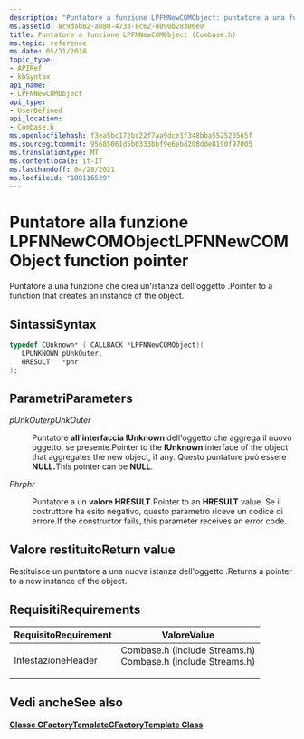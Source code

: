```yaml
---
description: "Puntatore a funzione LPFNNewCOMObject: puntatore a una funzione che crea un'istanza dell'oggetto."
ms.assetid: 8c9dab82-a080-4733-8c62-d090b28306e0
title: Puntatore a funzione LPFNNewCOMObject (Combase.h)
ms.topic: reference
ms.date: 05/31/2018
topic_type:
- APIRef
- kbSyntax
api_name:
- LPFNNewCOMObject
api_type:
- UserDefined
api_location:
- Combase.h
ms.openlocfilehash: f3ea5bc172bc22f7aa9dce1f348bba552520565f
ms.sourcegitcommit: 95685061d5b0333bbf9e6ebd208dde8190f97005
ms.translationtype: MT
ms.contentlocale: it-IT
ms.lasthandoff: 04/28/2021
ms.locfileid: "108116529"
---
```

# <a name="lpfnnewcomobject-function-pointer"></a><span data-ttu-id="97fc7-103">Puntatore alla funzione LPFNNewCOMObject</span><span class="sxs-lookup"><span data-stu-id="97fc7-103">LPFNNewCOMObject function pointer</span></span>

<span data-ttu-id="97fc7-104">Puntatore a una funzione che crea un'istanza dell'oggetto .</span><span class="sxs-lookup"><span data-stu-id="97fc7-104">Pointer to a function that creates an instance of the object.</span></span>

## <a name="syntax"></a><span data-ttu-id="97fc7-105">Sintassi</span><span class="sxs-lookup"><span data-stu-id="97fc7-105">Syntax</span></span>


```C++
typedef CUnknown* ( CALLBACK *LPFNNewCOMObject)(
   LPUNKNOWN pUnkOuter,
   HRESULT   *phr
);
```



## <a name="parameters"></a><span data-ttu-id="97fc7-106">Parametri</span><span class="sxs-lookup"><span data-stu-id="97fc7-106">Parameters</span></span>

<dl> <dt>

<span data-ttu-id="97fc7-107">*pUnkOuter*</span><span class="sxs-lookup"><span data-stu-id="97fc7-107">*pUnkOuter*</span></span> 
</dt> <dd>

<span data-ttu-id="97fc7-108">Puntatore **all'interfaccia IUnknown** dell'oggetto che aggrega il nuovo oggetto, se presente.</span><span class="sxs-lookup"><span data-stu-id="97fc7-108">Pointer to the **IUnknown** interface of the object that aggregates the new object, if any.</span></span> <span data-ttu-id="97fc7-109">Questo puntatore può essere **NULL.**</span><span class="sxs-lookup"><span data-stu-id="97fc7-109">This pointer can be **NULL**.</span></span>

</dd> <dt>

<span data-ttu-id="97fc7-110">*Phr*</span><span class="sxs-lookup"><span data-stu-id="97fc7-110">*phr*</span></span> 
</dt> <dd>

<span data-ttu-id="97fc7-111">Puntatore a un **valore HRESULT.**</span><span class="sxs-lookup"><span data-stu-id="97fc7-111">Pointer to an **HRESULT** value.</span></span> <span data-ttu-id="97fc7-112">Se il costruttore ha esito negativo, questo parametro riceve un codice di errore.</span><span class="sxs-lookup"><span data-stu-id="97fc7-112">If the constructor fails, this parameter receives an error code.</span></span>

</dd> </dl>

## <a name="return-value"></a><span data-ttu-id="97fc7-113">Valore restituito</span><span class="sxs-lookup"><span data-stu-id="97fc7-113">Return value</span></span>

<span data-ttu-id="97fc7-114">Restituisce un puntatore a una nuova istanza dell'oggetto .</span><span class="sxs-lookup"><span data-stu-id="97fc7-114">Returns a pointer to a new instance of the object.</span></span>

## <a name="requirements"></a><span data-ttu-id="97fc7-115">Requisiti</span><span class="sxs-lookup"><span data-stu-id="97fc7-115">Requirements</span></span>



| <span data-ttu-id="97fc7-116">Requisito</span><span class="sxs-lookup"><span data-stu-id="97fc7-116">Requirement</span></span> | <span data-ttu-id="97fc7-117">Valore</span><span class="sxs-lookup"><span data-stu-id="97fc7-117">Value</span></span> |
|-------------------|----------------------------------------------------------------------------------------------------------|
| <span data-ttu-id="97fc7-118">Intestazione</span><span class="sxs-lookup"><span data-stu-id="97fc7-118">Header</span></span><br/> | <dl> <span data-ttu-id="97fc7-119"><dt>Combase.h (include Streams.h)</dt></span><span class="sxs-lookup"><span data-stu-id="97fc7-119"><dt>Combase.h (include Streams.h)</dt></span></span> </dl> |



## <a name="see-also"></a><span data-ttu-id="97fc7-120">Vedi anche</span><span class="sxs-lookup"><span data-stu-id="97fc7-120">See also</span></span>

<dl> <dt>

[<span data-ttu-id="97fc7-121">**Classe CFactoryTemplate**</span><span class="sxs-lookup"><span data-stu-id="97fc7-121">**CFactoryTemplate Class**</span></span>](cfactorytemplate.md)
</dt> </dl>

 

 




